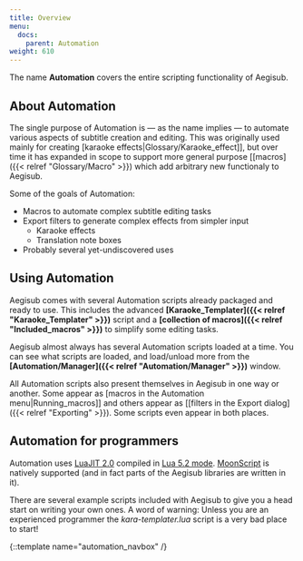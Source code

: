 ```yaml
---
title: Overview
menu:
  docs:
    parent: Automation
weight: 610
---
```


The name **Automation** covers the entire scripting functionality of Aegisub.

## About Automation
The single purpose of Automation is — as the name implies — to automate various aspects of subtitle creation and editing.
This was originally used mainly for creating [karaoke effects|Glossary/Karaoke_effect]], but over time it has expanded in scope to support more general purpose [[macros]({{< relref "Glossary/Macro" >}}) which add arbitrary new functionaly to Aegisub.

Some of the goals of Automation:

* Macros to automate complex subtitle editing tasks
* Export filters to generate complex effects from simpler input
  * Karaoke effects
  * Translation note boxes
* Probably several yet-undiscovered uses

## Using Automation
Aegisub comes with several Automation scripts already packaged and ready to use.
This includes the advanced **[Karaoke_Templater]({{< relref "Karaoke_Templater" >}})** script and a **[collection of macros]({{< relref "Included_macros" >}})** to simplify some editing tasks.

Aegisub almost always has several Automation scripts loaded at a time.
You can see what scripts are loaded, and load/unload more from the **[Automation/Manager]({{< relref "Automation/Manager" >}})** window.

All Automation scripts also present themselves in Aegisub in one way or another.
Some appear as [macros in the Automation menu|Running_macros]] and others appear as [[filters in the Export dialog]({{< relref "Exporting" >}}).
Some scripts even appear in both places.

## Automation for programmers  ##
Automation uses [LuaJIT 2.0](http://luajit.org/) compiled in [Lua 5.2 mode](http://www.lua.org/manual/5.2/).
[MoonScript](http://www.moonscript.org) is natively supported (and in fact parts of the Aegisub libraries are written in it).

There are several example scripts included with Aegisub to give you a head start on writing your own ones.
A word of warning: Unless you are an experienced programmer the _kara-templater.lua_ script is a very bad place to start!

{::template name="automation_navbox" /}
